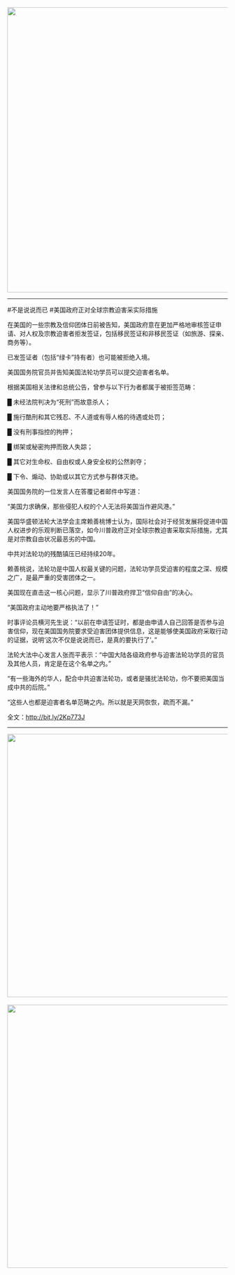 <div align="center"><a href="https://git.io/Look2"><IMG SRC="https://github.com/gofun72/telove/blob/master/img/2019-06-03_230206.jpg" width=650></a><br></div>
<hr>

#不是说说而已
#美国政府正对全球宗教迫害采实际措施

在美国的一些宗教及信仰团体日前被告知，美国政府意在更加严格地审核签证申请、对人权及宗教迫害者拒发签证，包括移民签证和非移民签证（如旅游、探亲、商务等）。

已发签证者（包括“绿卡”持有者）也可能被拒绝入境。

美国国务院官员并告知美国法轮功学员可以提交迫害者名单。

根据美国相关法律和总统公告，曾参与以下行为者都属于被拒签范畴：

█ 未经法院判决为“死刑”而故意杀人；

█ 施行酷刑和其它残忍、不人道或有辱人格的待遇或处罚；

█ 没有刑事指控的拘押；

█ 绑架或秘密拘押而致人失踪；

█ 其它对生命权、自由权或人身安全权的公然剥夺；

█ 下令、煽动、协助或以其它方式参与群体灭绝。

美国国务院的一位发言人在答覆记者邮件中写道：

“美国力求确保，那些侵犯人权的个人无法将美国当作避风港。”

美国华盛顿法轮大法学会主席赖善桃博士认为，国际社会对于经贸发展将促进中国人权进步的乐观判断已落空，如今川普政府正对全球宗教迫害采取实际措施，尤其是对宗教自由状况最恶劣的中国。

中共对法轮功的残酷镇压已经持续20年。

赖善桃说，法轮功是中国人权最关键的问题，法轮功学员受迫害的程度之深、规模之广，是最严重的受害团体之一。

美国现在直击这一核心问题，显示了川普政府捍卫“信仰自由”的决心。

“美国政府主动地要严格执法了！”

时事评论员横河先生说：“以前在申请签证时，都是由申请人自己回答是否参与迫害信仰，现在美国国务院要求受迫害团体提供信息，这是能够使美国政府采取行动的证据，说明‘这次不仅是说说而已，是真的要执行了’。”

法轮大法中心发言人张而平表示：“中国大陆各级政府参与迫害法轮功学员的官员及其他人员，肯定是在这个名单之内。”

“有一些海外的华人，配合中共迫害法轮功，或者是骚扰法轮功，你不要把美国当成中共的后院。”

“这些人也都是迫害者名单范畴之内。所以就是天网恢恢，疏而不漏。”

全文：http://bit.ly/2Kp773J
<hr>
<div align="center"><IMG SRC="https://github.com/gofun72/telove/blob/master/img/%E7%BE%8E%E5%B0%87%E5%9A%B4%E6%A0%BC%E5%9F%B7%E6%B3%95%20%E6%8B%92%E8%BF%AB%E5%AE%B3%E4%BF%A1%E4%BB%B0%E8%80%85%E5%85%A5%E5%A2%83.jpg" width=600></a><br></div>

<br>

<div align="center"><IMG SRC="https://github.com/gofun72/telove/blob/master/img/2019-0605-8-%E5%8F%8D%E8%BF%AB%E5%AE%B3-%E7%BE%8E%E5%B0%87%E6%8B%92%E8%BF%AB%E5%AE%B3%E6%B3%95%E8%BC%AA%E5%8A%9F%E8%80%85%E5%85%A5%E5%A2%83%20%E5%9C%8B%E5%8B%99%E9%99%A2%E7%B1%B2%E6%8F%90%E4%BA%A4%E5%90%8D%E5%96%AE.jpg" width=600></a><br></div>


